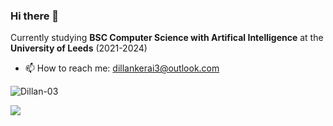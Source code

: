 ### Hi there 👋

Currently studying **BSC Computer Science with Artifical Intelligence** at the **University of Leeds** (2021-2024)

- 📫 How to reach me: dillankerai3@outlook.com


<p align="left"> 
  <img src="https://github-readme-stats-six-beta-91.vercel.app/api?username=Dillan-03&count-private=true&show_icons=true&hide_border=false" alt="Dillan-03" />
<p align="left"> 
  <img src="https://github-readme-stats-six-beta-91.vercel.app/api/top-langs/?username=Dillan-03&count-private=true&layout=compact&theme=react&hide_border=false&bg_color=0D1117" />
